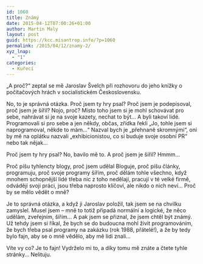 ```yaml
---
id: 1060
title: Známý
date: 2015-04-12T07:00:26+01:00
author: Martin Maly
layout: post
guid: https://kcc.misantrop.info/?p=1060
permalink: /2015/04/12/znamy-2/
xyz_lnap:
  - "1"
categories:
  - Kuřecí
---
```

&#8222;A proč?&#8220; zeptal se mě Jaroslav Švelch při rozhovoru do jeho knížky o počítačových hrách v socialistickém Československu.

No, to je správná otázka. Proč jsem ty hry psal? Proč jsem je podepisoval, proč jsem je šířil? Nojo, proč? Místo toho jsem si je mohl schovávat pro sebe, nahrávat si je na svoje kazety, nechat to být&#8230; A byli takoví lidé. Programovali si pro sebe a jen někdy, občas, zřídka řekli &#8222;Jo, tohle jsem si naprogramoval, někde to mám&#8230;&#8220; Nazval bych je &#8222;přehnaně skromnými&#8220;, oni by mě na oplátku nazvali &#8222;exhibicionistou, co si buduje svoje osobní PR&#8220; nebo tak nějak&#8230;

Proč jsem ty hry psal? No, bavilo mě to. A proč jsem je šířil? Hmmm&#8230;

Proč píšu tyhlencty blogy, proč jsem udělal Bloguje, proč píšu články, programuju, proč svoje programy šířím, proč dělám tohle všechno, když mnohem schopnější lidé třeba nic z toho nedělají, pracují v té velké firmě, odvádějí svoji práci, jsou třeba naprosto klíčoví, ale nikdo o nich neví&#8230; Proč by se mělo vědět o mně?

Je to správná otázka, a když ji Jaroslav položil, tak jsem se na chvilku zamyslel. Musel jsem &#8211; mně to totiž připadá normální a logické, že něco udělám, zveřejním, šířím&#8230; A pak jsem se přiznal, že jsem chtěl být známý. Už tehdy jsem si říkal, že bych se do budoucna mohl živit programováním, že bych třeba psal programy na zakázku (rok 1988, přátelé!), a že by tedy bylo fajn, aby se o mně vědělo, aby mě lidi znali&#8230;

Víte vy co? Je to fajn! Vydrželo mi to, a díky tomu mě znáte a čtete tyhle stránky&#8230; Nelituju.